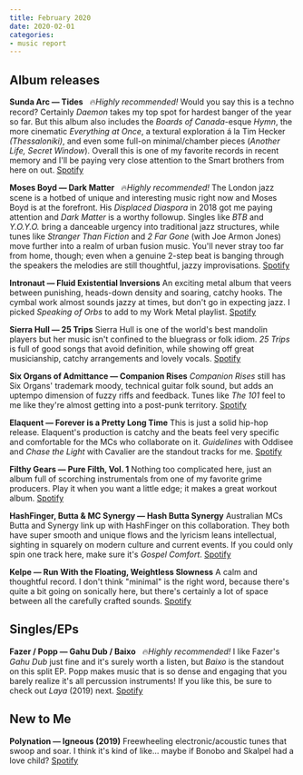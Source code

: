 ```yaml
---
title: February 2020
date: 2020-02-01
categories:
- music report
---
```

## Album releases

**Sunda Arc — Tides** &nbsp; 🔥_Highly recommended!_
Would you say this is a techno record? Certainly _Daemon_ takes my top spot for hardest banger of the year so far. But this album also includes the _Boards of Canada_-esque _Hymn_, the more cinematic _Everything at Once_, a textural exploration á la Tim Hecker _(Thessaloniki)_, and even some full-on minimal/chamber pieces (_Another Life,_ _Secret Window_). Overall this is one of my favorite records in recent memory and I'll be paying very close attention to the Smart brothers from here on out.
[Spotify](https://open.spotify.com/album/0ClaGJPlguxHVrC4b264Yy?si=1lknt12uTV2jOd9_s0XV7Q)

**Moses Boyd — Dark Matter** &nbsp; 🔥_Highly recommended!_
The London jazz scene is a hotbed of unique and interesting music right now and Moses Boyd is at the forefront. His _Displaced Diaspora_ in 2018 got me paying attention and _Dark Matter_ is a worthy followup. Singles like _BTB_ and _Y.O.Y.O._ bring a danceable urgency into traditional jazz structures, while tunes like _Stranger Than Fiction_ and _2 Far Gone_ (with Joe Armon Jones) move further into a realm of urban fusion music. You'll never stray too far from home, though; even when a genuine 2-step beat is banging through the speakers the melodies are still thoughtful, jazzy improvisations.
[Spotify](https://open.spotify.com/album/4XRA7yDYWSkO5BMvZinESW?si=44da4GylSjWe8xUFXZDxfw)

**Intronaut — Fluid Existential Inversions**
An exciting metal album that veers between punishing, heads-down density and soaring, catchy hooks. The cymbal work almost sounds jazzy at times, but don't go in expecting jazz. I picked _Speaking of Orbs_ to add to my Work Metal playlist.
[Spotify](https://open.spotify.com/album/2GKcaGXK7yLvmR9m5aEN5i?si=I4lBHiIHSCO1qS4cjpq_ow)

**Sierra Hull — 25 Trips**
Sierra Hull is one of the world's best mandolin players but her music isn't confined to the bluegrass or folk idiom. _25 Trips_ is full of good songs that avoid definition, while showing off great musicianship, catchy arrangements and lovely vocals.
[Spotify](https://open.spotify.com/album/5MW8vgKSki8FkuzIeEbDjG?si=Qxvf9RvvSPybPeU00drUiw)

**Six Organs of Admittance — Companion Rises**
_Companion Rises_ still has Six Organs' trademark moody, technical guitar folk sound, but adds an uptempo dimension of fuzzy riffs and feedback. Tunes like _The 101_ feel to me like they're almost getting into a post-punk territory.
[Spotify](https://open.spotify.com/album/7LYUo2bfaJ3T5HvOQVaADr?si=qcBJ2ToTTQCjK3JCPRpUKQ)

**Elaquent — Forever is a Pretty Long Time**
This is just a solid hip-hop release. Elaquent's production is catchy and the beats feel very specific and comfortable for the MCs who collaborate on it. _Guidelines_ with Oddisee and _Chase the Light_ with Cavalier are the standout tracks for me.
[Spotify](https://open.spotify.com/album/0ybVn9avRMI5Foj5VcLKc3?si=DlYlZrF4SxOhldfJPOsTcQ)

**Filthy Gears — Pure Filth, Vol. 1**
Nothing too complicated here, just an album full of scorching instrumentals from one of my favorite grime producers. Play it when you want a little edge; it makes a great workout album.
[Spotify](https://open.spotify.com/album/4tsT6RsoDEW6IUO8orjcN9?si=R935PfrESf62UHo29jcKqQ)

**HashFinger, Butta & MC Synergy — Hash Butta Synergy**
Australian MCs Butta and Synergy link up with HashFinger on this collaboration. They both have super smooth and unique flows and the lyricism leans intellectual, sighting in squarely on modern culture and current events. If you could only spin one track here, make sure it's _Gospel Comfort_.
[Spotify](https://open.spotify.com/album/0YOEYoxTw7X6R3PZFLWJbi?si=767-OUyuTD-fKAUUvpVI1g)

**Kelpe — Run With the Floating, Weightless Slowness**
A calm and thoughtful record. I don't think "minimal" is the right word, because there's quite a bit going on sonically here, but there's certainly a lot of space between all the carefully crafted sounds.
[Spotify](https://open.spotify.com/album/6sOuGcJxXyC2Q752SmDzEM?si=59v8DFqBQcKny-eut7xIxQ)


## Singles/EPs

**Fazer / Popp — Gahu Dub / Baixo** &nbsp; 🔥_Highly recommended!_
I like Fazer's _Gahu Dub_ just fine and it's surely worth a listen, but _Baixo_ is the standout on this split EP. Popp makes music that is so dense and engaging that you barely realize it's all percussion instruments! If you like this, be sure to check out _Laya_ (2019) next.
[Spotify](https://open.spotify.com/album/5timajaHjvCveQbyY2zIYz?si=1bjuZRLoT12U9prWktWrdw)


## New to Me

**Polynation — Igneous (2019)**
Freewheeling electronic/acoustic tunes that swoop and soar. I think it's kind of like... maybe if Bonobo and Skalpel had a love child?
[Spotify](https://open.spotify.com/album/5kU3Q43bmLdARkMOCOLNkB?si=dLJTyGMGR1qW3jI3zluaXg)
